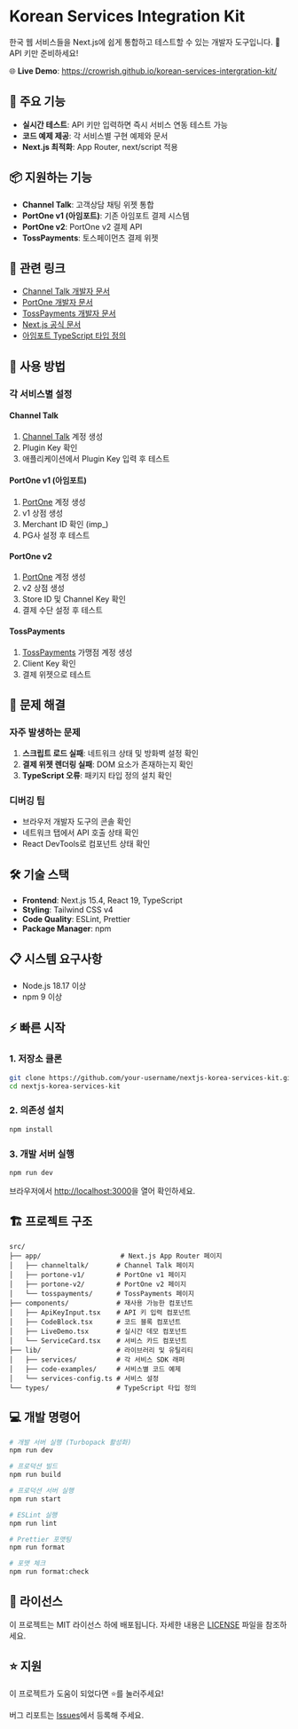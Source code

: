 # Korean Services Integration Kit

한국 웹 서비스들을 Next.js에 쉽게 통합하고 테스트할 수 있는 개발자 도구입니다. 🔑API 키만 준비하세요!

🌐 **Live Demo**: https://crowrish.github.io/korean-services-intergration-kit/

## 🚀 주요 기능

- **실시간 테스트**: API 키만 입력하면 즉시 서비스 연동 테스트 가능
- **코드 예제 제공**: 각 서비스별 구현 예제와 문서
- **Next.js 최적화**: App Router, next/script 적용

## 📦 지원하는 기능

- **Channel Talk**: 고객상담 채팅 위젯 통합
- **PortOne v1 (아임포트)**: 기존 아임포트 결제 시스템
- **PortOne v2**: PortOne v2 결제 API
- **TossPayments**: 토스페이먼츠 결제 위젯

## 🔗 관련 링크

- [Channel Talk 개발자 문서](https://developers.channel.io/docs)
- [PortOne 개발자 문서](https://developers.portone.io/)
- [TossPayments 개발자 문서](https://docs.tosspayments.com/)
- [Next.js 공식 문서](https://nextjs.org/docs)
- [아임포트 TypeScript 타입 정의](https://github.com/junhoyeo/iamport-typings)

## 🔧 사용 방법

### 각 서비스별 설정

#### Channel Talk
1. [Channel Talk](https://channel.io) 계정 생성
2. Plugin Key 확인
3. 애플리케이션에서 Plugin Key 입력 후 테스트

#### PortOne v1 (아임포트)
1. [PortOne](https://portone.io) 계정 생성
2. v1 상점 생성
3. Merchant ID 확인 (imp_)
4. PG사 설정 후 테스트

#### PortOne v2
1. [PortOne](https://portone.io) 계정 생성
2. v2 상점 생성
3. Store ID 및 Channel Key 확인
4. 결제 수단 설정 후 테스트

#### TossPayments
1. [TossPayments](https://www.tosspayments.com) 가맹점 계정 생성
2. Client Key 확인
3. 결제 위젯으로 테스트

## 🐛 문제 해결

### 자주 발생하는 문제

1. **스크립트 로드 실패**: 네트워크 상태 및 방화벽 설정 확인
2. **결제 위젯 렌더링 실패**: DOM 요소가 존재하는지 확인
3. **TypeScript 오류**: 패키지 타입 정의 설치 확인

### 디버깅 팁

- 브라우저 개발자 도구의 콘솔 확인
- 네트워크 탭에서 API 호출 상태 확인
- React DevTools로 컴포넌트 상태 확인

## 🛠 기술 스택

- **Frontend**: Next.js 15.4, React 19, TypeScript
- **Styling**: Tailwind CSS v4
- **Code Quality**: ESLint, Prettier
- **Package Manager**: npm

## 📋 시스템 요구사항

- Node.js 18.17 이상
- npm 9 이상

## ⚡ 빠른 시작

### 1. 저장소 클론

```bash
git clone https://github.com/your-username/nextjs-korea-services-kit.git
cd nextjs-korea-services-kit
```

### 2. 의존성 설치

```bash
npm install
```

### 3. 개발 서버 실행

```bash
npm run dev
```

브라우저에서 [http://localhost:3000](http://localhost:3000)을 열어 확인하세요.

## 🏗 프로젝트 구조

```
src/
├── app/                    # Next.js App Router 페이지
│   ├── channeltalk/       # Channel Talk 페이지
│   ├── portone-v1/        # PortOne v1 페이지
│   ├── portone-v2/        # PortOne v2 페이지
│   └── tosspayments/      # TossPayments 페이지
├── components/            # 재사용 가능한 컴포넌트
│   ├── ApiKeyInput.tsx    # API 키 입력 컴포넌트
│   ├── CodeBlock.tsx      # 코드 블록 컴포넌트
│   ├── LiveDemo.tsx       # 실시간 데모 컴포넌트
│   └── ServiceCard.tsx    # 서비스 카드 컴포넌트
├── lib/                   # 라이브러리 및 유틸리티
│   ├── services/          # 각 서비스 SDK 래퍼
│   ├── code-examples/     # 서비스별 코드 예제
│   └── services-config.ts # 서비스 설정
└── types/                 # TypeScript 타입 정의
```

## 💻 개발 명령어

```bash
# 개발 서버 실행 (Turbopack 활성화)
npm run dev

# 프로덕션 빌드
npm run build

# 프로덕션 서버 실행
npm run start

# ESLint 실행
npm run lint

# Prettier 포맷팅
npm run format

# 포맷 체크
npm run format:check
```

## 📄 라이선스

이 프로젝트는 MIT 라이선스 하에 배포됩니다. 자세한 내용은 [LICENSE](LICENSE) 파일을 참조하세요.

## ⭐ 지원

이 프로젝트가 도움이 되었다면 ⭐를 눌러주세요!

버그 리포트는 [Issues](https://github.com/your-username/nextjs-korea-services-kit/issues)에서 등록해 주세요.
